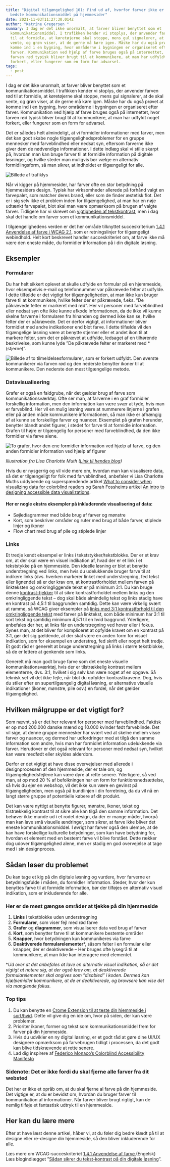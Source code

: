 ```yaml
---
title: "Digital tilgængelighed 101: Find ud af, hvorfor farver ikke er det
  bedste kommunikationsmiddel på hjemmesider"
date: 2021-11-03T11:27:30.014Z
author: "Katrine Gregersen "
summary: I dag er det ikke unormalt, at farver bliver benyttet som et
  kommunikationsmiddel. I trafikken kender vi stoplys, der anvender farven rød
  til at formidle, at køretøjerne skal stoppe, mens gul signalerer, at de skal
  vente, og grøn viser, at de gerne må køre igen. Måske har du også prøvet at
  komme ind i en bygning, hvor områderne i bygningen er organiseret efter
  farver. Kommunikation ved hjælp af farve bruges også på internettet, hvor
  farven rød typisk bliver brugt til at kommunikere, at man har udfyldt noget
  forkert, eller fungerer som en form for advarsel.
tags:
  - post
---
```

I dag er det ikke unormalt, at farver bliver benyttet som et kommunikationsmiddel. I trafikken kender vi stoplys, der anvender farven rød til at formidle, at køretøjerne skal stoppe, mens gul signalerer, at de skal vente, og grøn viser, at de gerne må køre igen. Måske har du også prøvet at komme ind i en bygning, hvor områderne i bygningen er organiseret efter farver. Kommunikation ved hjælp af farve bruges også på internettet, hvor farven rød typisk bliver brugt til at kommunikere, at man har udfyldt noget forkert, eller fungerer som en form for advarsel. 

Det er således helt almindeligt, at vi formidler informationer med farver, men det kan godt skabe nogle tilgængelighedsproblemer for en gruppe mennesker med farveblindhed eller nedsat syn, eftersom farverne ikke giver dem de nødvendige informationer. I dette indlæg skal vi stille skarpt på, hvordan man kan bruge farver til at formidle information på digitale løsninger, og hvilke steder man muligvis bør vælge en alternativ formidlingsform, så man sikrer, at indholdet er tilgængeligt for alle. 

![Billede af trafiklys ](/img/skærmbillede-2021-11-03-kl.-13.20.02.png)

Når vi kigger på hjemmesider, har farver ofte en stor betydning på hjemmesiders design. Typisk har virksomheder allerede på forhånd valgt en farvepalet, som matcher deres brand, eller som de finder æstetisk flot. Det er i sig selv ikke et problem inden for tilgængelighed, at man har en nøje udtænkt farvepalet, blot skal man være opmærksom på brugen af valgte farver. Tidligere har vi skrevet om [vigtigheden af tekstkontrast](https://inklusio.dk/posts/digital-tilg%C3%A6ngelighed-101-lever-dine-tekster-op-til-kravet-om-kontrast/), men i dag skal det handle om farver som et kommunikationsmiddel. 

I tilgængelighedens verden er det her område tilknyttet succeskriterium [1.4.1 Anvendelse af farve i WCAG 2.1](https://www.w3.org/WAI/WCAG21/Understanding/use-of-color.html), som er retningslinjer for tilgængeligt webindhold. Helt kort beskrevet handler succeskriteriet om, at farve ikke må være den eneste måde, du formidler information på i din digitale løsning. 

## **Eksempler**

### **Formularer**

Du har helt sikkert oplevet at skulle udfylde en formular på en hjemmeside, hvor eksempelvis e-mail og telefonnummer var påkrævede felter at udfylde. I dette tilfælde er det vigtigt for tilgængeligheden, at man ikke kun bruger farve til at kommunikere, hvilke felter der er påkrævede, f.eks. ”De påkrævede felter er markeret med rød”. Her vil personer med farveblindhed eller nedsat syn ofte ikke kunne afkode informationen, da de ikke vil kunne skelne farverne i formularen fra hinanden og dermed ikke kan se, hvilke felter der er påkrævede. Det er derfor vigtigt, at informationer bliver formidlet med andre indikationer end blot farve. I dette tilfælde vil den tilgængelige løsning være at benytte stjerner eller et andet ikon til at markere felter, som det er påkrævet at udfylde, ledsaget af en tilhørende beskrivelse, som kunne lyde ”De påkrævede felter er markeret med *(stjerne)”. 

![Billede af to tilmeldelsesformularer, som er forkert udfyldt. Den øverste kommunikerer via farven rød og den nederste benytter ikoner til at kommunikere. Den nederste den mest tilgængelige metode. ](/img/billede1.png)

### **Datavisualisering**

Grafer er også en faldgrube, når det gælder brug af farve som kommunikationsværktøj. Ofte ser man, at farverne i en graf formidler forskellig information, men den information kan være svær at tyde, hvis man er farveblind. Her vil en mulig løsning være at nummerere linjerne i grafen eller på anden måde kommunikere informationen, så man ikke er afhængig af at kunne se forskellige farver og nuancer. Eksemplet på grafen herunder, benytter blandt andet figurer, i stedet for farve til at formidle information. Grafen til højre er tilgængelig for personer med farveblindhed, da den ikke formidler via farve alene.  

![To grafer, hvor den ene formidler information ved hjælp af farve, og den anden formidler information ved hjælp af figurer ](/img/skærmbillede-2021-11-03-kl.-13.19.30.png)

*Illustration fra Lisa Charlotte Muth ([Link til hendes blog](https://blog.datawrapper.de/colorblindness-part2/))*

Hvis du er nysgerrig og vil vide mere om, hvordan man kan visualisere data, så det er tilgængeligt for folk med farveblindhed,  anbefaler vi Lisa Charlotte Muths uddybende og superspændende artikel [What to consider when visualizing data for colorblind readers](https://blog.datawrapper.de/colorblindness-part2/) og Sarah Fossheims artikel [An intro to designing accessible data visualizations](https://fossheim.io/writing/posts/accessible-dataviz-design/). 

#### **Her er nogle ekstra eksempler på inkluderende visualisering af data:**

* Søjlediagrammer med både brug af farver og mønstre 
* Kort, som beskriver områder og ruter med brug af både farver, stiplede linjer og ikoner 
* Flow chart med brug af pile og stiplede linjer 

### **Links**

Et tredje kendt eksempel er links i tekststykker/tekstblokke. Der er et krav om, at der skal være en visuel indikation af, hvad der er et link i et tekststykke på en hjemmeside. Den ideelle løsning er blot at benytte understregning ved links, men hvis du udelukkende bruger farve til at indikere links (dvs. hverken markerer linket med understregning, fed tekst eller lignende) så er der krav om, at kontrastforholdet mellem farven på linkteksten og omkringliggende tekst er på minimum 3:1. Du kan bruge denne [kontrast-tjekker](https://webaim.org/resources/contrastchecker/) til at sikre kontrastforholdet mellem links og den omkringliggende tekst – dog skal både almindelig tekst og links stadig have en kontrast på 4,5:1 til baggrunden samtidig. Dette kan være virkelig svært at ramme, så WCAG giver eksempler på [links med 3:1 kontrastforhold til den omkringliggende tekst](https://www.w3.org/WAI/WCAG20/Techniques/working-examples/G183/link-contrast.html) med farver på linktekst, som både minimum har 3:1 til sort tekst og samtidig minimum 4,5:1 til en hvid baggrund. Yderligere, anbefales der her, at links får en understregning ved hover eller i fokus. Synes man, at det bliver for kompliceret at opfylde kravet om en kontrast på 3:1, gør det sig gældende, at der skal være en anden form for visuel indikation, som for eksempel en understreg, fed skrift eller noget helt tredje. Et godt råd er generelt at bruge understregning på links i større tekstblokke, så de er lettere at genkende som links. 

Generelt må man godt bruge farve som det eneste visuelle kommunikationsværktøj, hvis der er tilstrækkelig kontrast mellem elementerne, dvs. 3:1, hvilket i sig selv kan være noget af en opgave. Så teknisk set vil det ikke fejle, når blot du opfylder kontrastkravene. Dog, hvis du stiler efter en supertilgængelig digital løsning, er alternative visuelle indikationer (ikoner, mønstre, pile osv.) en fordel, når det gælder tilgængelighed. 

## **Hvilken målgruppe er det vigtigt for?**

Som nævnt, så er det her relevant for personer med farveblindhed. Faktisk er op mod 200.000 danske mænd og 10.000 kvinder født farveblinde. Det vil sige, at denne gruppe mennesker har svært ved at skelne mellem visse farver og nuancer, og dermed har udfordringer med at tilgå den samme information som andre, hvis man har formidlet information udelukkende via farver. Herudover er det også relevant for personer med nedsat syn, hvilket kan være medfødt eller skyldes alderdom.

Derfor er det vigtigt at have disse overvejelser med allerede i designprocessen af den hjemmeside, der er tale om, og tilgængelighedsfejlene kan være dyre at rette senere. Yderligere, så ved man, at op mod 20 % af befolkningen har en form for funktionsnedsættelse, så hvis du ejer en webshop, vil det ikke kun være en gevinst på tilgængeligheden, men også på bundlinjen i din forretning, da du vil nå en langt større gruppe af potentielle købere af dit produkt. 

Det kan være nyttigt at benytte figurer, mønstre, ikoner, tekst og tilstrækkelig kontrast til at sikre alle kan tilgå den samme information. Det behøver ikke munde ud i et rodet design, da der er mange måder, hvorpå man kan lave små visuelle ændringer, som sikrer, at farve ikke bliver det eneste kommunikationsmiddel. I øvrigt har farver også den ulempe, at de kan have forskellige kulturelle betydninger, som kan have betydning for, hvordan et element med en bestemt farve vil blive forstået. Dette rækker dog udover tilgængelighed alene, men er stadig en god overvejelse at tage med i sin designproces. 

## **Sådan løser du problemet**

Du kan tage et kig på din digitale løsning og vurdere, hvor farverne er betydningsfulde i måden, du formidler information. Steder, hvor der kun benyttes farve til at formidle information, bør der tilføjes en alternativ visuel indikation, som er inkluderende for alle. 

### **Her er de mest gængse områder at tjekke på din hjemmeside**

1. **Links** i tekstblokke uden understregning 
2. **Formularer**, som viser fejl med rød farve 
3. **Grafer** og **diagrammer**, som visualiserer data ved brug af farver 
4. **Kort**, som benytter farve til at kommunikere bestemte områder
5. **Knapper**, hvor betydningen kun kommunikeres via farve
6. **Deaktiverede formularelementer***, såsom felter i en formular eller knapper, der er deaktiverede – Her bruges ofte lysegrå til at kommunikere, at man ikke kan interagere med elementet. 

\**Ud over at det anbefales at lave en alternativ visuel indikation, så er det vigtigt at notere sig, at der også krav om, at deaktiverede formularelementer skal angives som ”disabled” i koden. Dermed kan hjælpemidler kommunikere, at de er deaktiverede, og browsere kan vise det via manglende fokus.*  

### **Top tips**

1. Du kan benytte en [Crome Extension til at teste din hjemmeside i sort/hvid](https://chrome.google.com/webstore/detail/grayscale-the-web-save-si/mblmpdpfppogibmoobibfannckeeleag). Dette vil give dig en ide om, hvor på siden, der kan være problemer. 
2. Prioriter ikoner, former og tekst som kommunikationsmiddel frem for farver på din hjemmeside.
3. Hvis du udvikler en ny digital løsning, er et godt råd at gøre dine UI/UX designere opmærksom på farvebrugen tidligt i processen, da det godt kan blive tidskrævende at rette senere. 
4. Lad dig inspirere af [Federico Monaco’s Colorblind Accessibility Manifesto](https://colorblindaccessibilitymanifesto.com/)

### **Sidenote:** Det er ikke fordi du skal fjerne alle farver fra dit websted

Det her er ikke et opråb om, at du skal fjerne al farve på din hjemmeside. Det vigtige er, at du er bevidst om, hvordan du bruger farver til kommunikation af informationer. Når farver bliver brugt rigtigt, kan de nemlig tilføje et fantastisk udtryk til en hjemmeside. 

## **Her kan du lære mere**

Efter at have læst denne artikel, håber vi, at du føler dig bedre klædt på til at designe eller re-designe din hjemmeside, så den bliver inkluderende for alle.

Læs mere om WCAG-succeskriteriet [1.4.1 Anvendelse af farve ](https://www.w3.org/WAI/WCAG21/Understanding/use-of-color.html)(Engelsk)
Læs blogindlægget ”[Sådan sikrer du tekst-kontrast på din digitale løsning](https://inklusio.dk/posts/digital-tilg%C3%A6ngelighed-101-lever-dine-tekster-op-til-kravet-om-kontrast/)”.